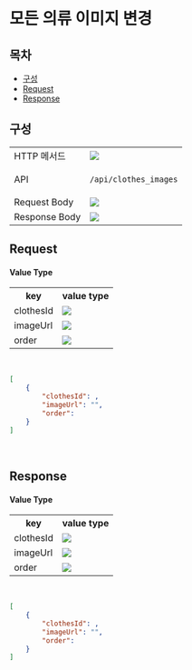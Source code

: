 # 모든 의류 이미지 변경

## 목차

- [구성](#구성)
- [Request](#request)
- [Response](#response)

## 구성

<table>
<tr>
  <td>HTTP 메서드</td>
  <td>
    <img src="https://img.shields.io/badge/PUT-blue">
  </td>
</tr>
<tr>
  <td>API</td>
  <td>

  `/api/clothes_images`

  </td>
</tr>
<tr>
  <td>Request Body</td>
  <td>
    <img src="https://img.shields.io/badge/JSON-purple">
  </td>
</tr>
<tr>
  <td>Response Body</td>
  <td>
    <img src="https://img.shields.io/badge/JSON-purple">
  </td>
</tr>
</table>

## Request

#### Value Type 
<table>
<tr>
  <th>key</th>
  <th>value type</th>
</tr>
<tr>
    <td>clothesId</td>
    <td><img src="https://img.shields.io/badge/number-grey"></td>
</tr>
<tr>
    <td>imageUrl</td>
    <td><img src="https://img.shields.io/badge/string-grey"></td>
</tr>
<tr>
    <td>order</td>
    <td><img src="https://img.shields.io/badge/number-grey"></td>
</tr>
</table>

<br/>

```json
[
    {
        "clothesId": ,
        "imageUrl": "",
        "order": 
    }
]
```

<br/>

## Response

#### Value Type 
<table>
<tr>
  <th>key</th>
  <th>value type</th>
</tr>
<tr>
    <td>clothesId</td>
    <td><img src="https://img.shields.io/badge/number-grey"></td>
</tr>
<tr>
    <td>imageUrl</td>
    <td><img src="https://img.shields.io/badge/string-grey"></td>
</tr>
<tr>
    <td>order</td>
    <td><img src="https://img.shields.io/badge/number-grey"></td>
</tr>
</table>

<br/>

```json
[
    {
        "clothesId": ,
        "imageUrl": "",
        "order": 
    }
]
```

<br/>

